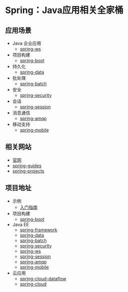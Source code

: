 #   Spring：Java应用相关全家桶

##  应用场景
-   Java 企业应用
    -   [spring-ws](spring-ws/README.md)
-   项目构建
    -   [spring-boot](spring-boot/README.md)
-   持久化
    -   [spring-data](spring-data/README.md)
-   批处理
    -   [spring-batch](spring-batch/README.md)
-   安全
    -   [spring-security](spring-security/README.md)
-   会话
    -   [spring-session](spring-session/README.md)
-   消息通信
    -   [spring-amqp](spring-amqp/README.md)
-   移动支持
    -   [spring-mobile](spring-mobile/README.md)

##  相关网站
-   [官网](https://spring.io/)
-   [spring-guides](https://github.com/spring-guides)
-   [spring-projects](https://github.com/spring-projects)

##  项目地址
-   示例
    -   [入门指南](https://spring.io/guides)
-   项目构建
    -   [spring-boot](https://projects.spring.io/spring-boot/)
-   Java EE
    -   [spring-framework](https://projects.spring.io/spring-framework/)
    -   [spring-data](https://projects.spring.io/spring-data/)
    -   [spring-batch](https://projects.spring.io/spring-batch/)
    -   [spring-security](https://projects.spring.io/spring-security/)
    -   [spring-ws](https://projects.spring.io/spring-ws/)
    -   [spring-session](https://projects.spring.io/spring-session/)
    -   [spring-amqp](https://projects.spring.io/spring-amqp/)
    -   [spring-mobile](https://projects.spring.io/spring-mobile/)
-   云应用
    -   [spring-cloud-dataflow](https://cloud.spring.io/spring-cloud-dataflow/)
    -   [spring-cloud](https://projects.spring.io/spring-cloud/)